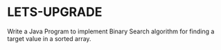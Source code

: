 # LETS-UPGRADE
Write a Java Program to implement Binary Search algorithm for finding a target value in a sorted array.
